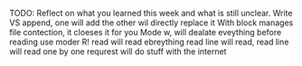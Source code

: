 TODO: Reflect on what you learned this week and what is still unclear.
Write VS append, one will add the other wil directly replace it
With block manages file contection, it cloeses it for you
Mode w, will dealate eveything before reading use moder R!
read will read ebreything
read line will read, read line will read one by one
requrest will do stuff with the internet
